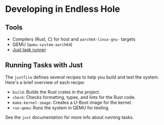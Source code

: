 # Developing in Endless Hole

## Tools
- Compilers (Rust, C) for host and `aarch64-linux-gnu-` targets
- QEMU (`qemu-system-aarch64`)
- [Just task runner](https://just.systems/)

## Running Tasks with Just
The `justfile` defines several recipes to help you build and test the system. Here's a brief overview of each recipe:
* `build`: Builds the Rust crates in the project.
* `check`: Checks formatting, types, and lints for the Rust code.
* `make-kernel-image`: Creates a U-Boot image for the kernel.
* `run-qemu`: Runs the system in QEMU for testing.

See the `just` documentation for more info about running tasks.
